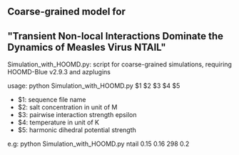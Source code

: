 ## Coarse-grained model for 
## "Transient Non-local Interactions Dominate the Dynamics of Measles Virus NTAIL"

Simulation_with_HOOMD.py: script for coarse-grained simulations, requiring HOOMD-Blue v2.9.3 and azplugins

usage: python Simulation_with_HOOMD.py $1 $2 $3 $4 $5
  - $1: sequence file name
  - $2: salt concentration in unit of M
  - $3: pairwise interaction strength epsilon 
  - $4: temperature in unit of K
  - $5: harmonic dihedral potential strength

e.g: python Simulation_with_HOOMD.py ntail 0.15 0.16 298 0.2

